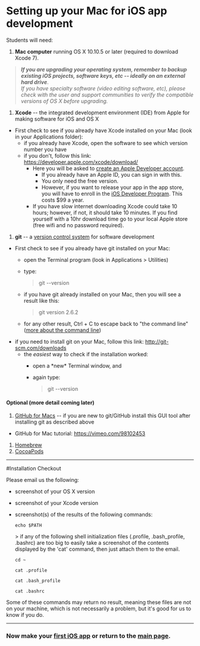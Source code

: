 # Setting up your Mac for iOS app development
Students will need:

1. **Mac computer** running OS X 10.10.5 or later (required to download Xcode 7). 

  > **_If you are upgrading your operating system, remember to backup existing iOS projects, software keys, etc -- ideally on an external hard drive_**.  
  > _If you have specialty software (video editing software, etc), please check with the user and support communities to verify the compatible versions of OS X *before* upgrading._

1. **Xcode** -- the integrated development environment (IDE) from Apple for making software for iOS and OS X
  - First check to see if you already have Xcode installed on your Mac (look in your Applications folder):
    - if you already have Xcode, open the software to see which version number you have
    - if you don't, follow this link: https://developer.apple.com/xcode/download/
      - Here you will be asked to [create an Apple Developer account](https://developer.apple.com/register/index.action).
        + If you already have an Apple ID, you can sign in with this.
        + You only need the free version. 
        + However, if you want to release your app in the app store, you will have to enroll in the [iOS Developer Program](https://developer.apple.com/programs/start/standard/).  This costs $99 a year.
      - If you have slow internet downloading Xcode could take 10 hours; however, if not, it should take 10 minutes. If you find yourself with a 10hr download time go to your local Apple store (free wifi and no password required).

1. **git** -- a [version control system](https://en.wikipedia.org/wiki/Version_control) for software development
  - First check to see if you already have git installed on your Mac:
    - open the Terminal program (look in Applications > Utilities)
    - type:
    
      > git --version
    
    - if you have git already installed on your Mac, then you will see a result like this:
    
      > git version 2.6.2
    
    - for any other result, Ctrl + C to escape back to "the command line" ([more about the command line](./command-line.md))
  - if you need to install git on your Mac, follow this link: http://git-scm.com/downloads
    - the *easiest* way to check if the installation worked:
      - open a \*new* Terminal window, and
      - again type:
      
        > git --version

#### Optional (more detail coming later)
1. [GitHub for Macs](https://mac.github.com/) -- if you are new to git/GitHub install this GUI tool after installing git as described above
  - GitHub for Mac tutorial:  https://vimeo.com/98102453
1. [Homebrew](http://brew.sh/)
1. [CocoaPods](http://cocoapods.org)


---
#Installation Checkout

Please email us the following:
- screenshot of your OS X version
- screenshot of your Xcode version
- screenshot(s) of the results of the following commands:

    ```
    echo $PATH
    ```

    \> if any of the following shell initialization files (.profile, .bash_profile, .bashrc) are too big to easily take a screenshot of the contents displayed by the 'cat' command, then just attach them to the email.

    ```
    cd ~
    ```
    ```
    cat .profile
    ```
    ```
    cat .bash_profile
    ```
    ```
    cat .bashrc
    ```

Some of these commands may return no result, meaning these files are not on your machine, which is not necessarily a problem, but it's good for us to know if you do.

---
### Now make your [first iOS app](first.md) or return to the [main page](README.md).

